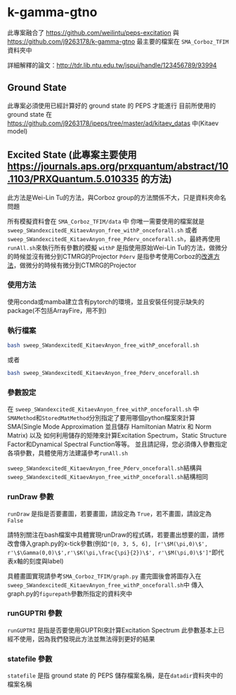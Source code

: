 # k-gamma-gtno
此專案融合了 https://github.com/weilintu/peps-excitation 與 https://github.com/j9263178/k-gamma-gtno
最主要的檔案在 `SMA_Corboz_TFIM` 資料夾中

詳細解釋的論文：http://tdr.lib.ntu.edu.tw/jspui/handle/123456789/93994

## Ground State
此專案必須使用已經計算好的 ground state 的 PEPS 才能進行
目前所使用的 ground state 在 https://github.com/j9263178/ipeps/tree/master/ad/kitaev_datas 中(Kitaev model)

## Excited State (此專案主要使用 https://journals.aps.org/prxquantum/abstract/10.1103/PRXQuantum.5.010335 的方法)
此方法是Wei-Lin Tu的方法，與Corboz group的方法關係不大，只是資料夾命名問題

所有模擬資料會在 `SMA_Corboz_TFIM/data` 中
你唯一需要使用的檔案就是 `sweep_SWandexcitedE_KitaevAnyon_free_withP_onceforall.sh` 或者 `sweep_SWandexcitedE_KitaevAnyon_free_Pderv_onceforall.sh`，最終再使用`runAll.sh`來執行所有參數的模擬
`withP` 是指使用原始Wei-Lin Tu的方法，做微分的時候並沒有微分到CTMRG的Projector
`Pderv` 是指參考使用Corboz的[改進方法](https://journals.aps.org/prb/abstract/10.1103/PhysRevB.108.195111)，做微分的時候有微分到CTMRG的Projector

### 使用方法
使用conda或mamba建立含有pytorch的環境，並且安裝任何提示缺失的package(不包括ArrayFire，用不到)

### 執行檔案
```bash
bash sweep_SWandexcitedE_KitaevAnyon_free_withP_onceforall.sh
```
或者
```bash
bash sweep_SWandexcitedE_KitaevAnyon_free_Pderv_onceforall.sh
```

### 參數設定
在 `sweep_SWandexcitedE_KitaevAnyon_free_withP_onceforall.sh` 中
`SMAMethod`和`StoredMatMethod`分別指定了要用哪個python檔案來計算SMA(Single Mode Approximation 並且儲存 Hamiltonian Matrix 和 Norm Matrix)
以及 如何利用儲存的矩陣來計算Excitation Spectrum，Static Structure Factor和Dynamical Spectral Function等等。
並且請記得，您必須傳入參數指定各項參數，具體使用方法建議參考`runAll.sh`

`sweep_SWandexcitedE_KitaevAnyon_free_Pderv_onceforall.sh`結構與`sweep_SWandexcitedE_KitaevAnyon_free_withP_onceforall.sh`結構相同

### runDraw 參數
`runDraw` 是指是否要畫圖，若要畫圖，請設定為 `True`，若不畫圖，請設定為 `False`

請特別關注在bash檔案中具體實現runDraw的程式碼，若要畫出想要的圖，請修改會傳入graph.py的x-tick參數(例如`"[0, 3, 5, 6], [r'\$M(\pi,0)\$', r'\$\Gamma(0,0)\$',r'\$K(\pi,\frac{\pi}{2})\$', r'\$M(\pi,0)\$']"`即代表x軸的刻度與label)

具體畫圖實現請參考`SMA_Corboz_TFIM/graph.py`
畫完圖後會將圖存入在`sweep_SWandexcitedE_KitaevAnyon_free_withP_onceforall.sh`中 傳入graph.py的`figurepath`參數所指定的資料夾中

### runGUPTRI 參數
`runGUPTRI` 是指是否要使用GUPTRI來計算Excitation Spectrum
此參數基本上已經不使用，因為我們發現此方法並無法得到更好的結果

### statefile 參數
`statefile` 是指 ground state 的 PEPS 儲存檔案名稱，是在`datadir`資料夾中的檔案名稱